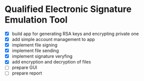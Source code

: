 # Qualified Electronic Signature Emulation Tool

- [x] build app for generating RSA keys and encrypting private one
- [x] add simple account management to app
- [x] implement file signing
- [x] implement file sending
- [x] implement signature veryfing
- [x] add encryption and decryption of files
- [ ] prepare GUI
- [ ] prepare report
